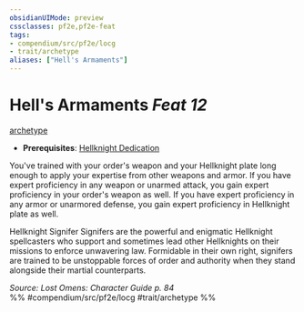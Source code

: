 ```yaml
---
obsidianUIMode: preview
cssclasses: pf2e,pf2e-feat
tags:
- compendium/src/pf2e/locg
- trait/archetype
aliases: ["Hell's Armaments"]
---
```

# Hell's Armaments  *Feat 12*  
[archetype](rules/traits/archetype.md "Archetype Feat Trait")  

- **Prerequisites**: [Hellknight Dedication](compendium/feats/hellknight-dedication-locg.md)

You've trained with your order's weapon and your Hellknight plate long enough to apply your expertise from other weapons and armor. If you have expert proficiency in any weapon or unarmed attack, you gain expert proficiency in your order's weapon as well. If you have expert proficiency in any armor or unarmored defense, you gain expert proficiency in Hellknight plate as well.

Hellknight Signifer Signifers are the powerful and enigmatic Hellknight spellcasters who support and sometimes lead other Hellknights on their missions to enforce unwavering law. Formidable in their own right, signifers are trained to be unstoppable forces of order and authority when they stand alongside their martial counterparts.

*Source: Lost Omens: Character Guide p. 84*  
%% #compendium/src/pf2e/locg #trait/archetype %%